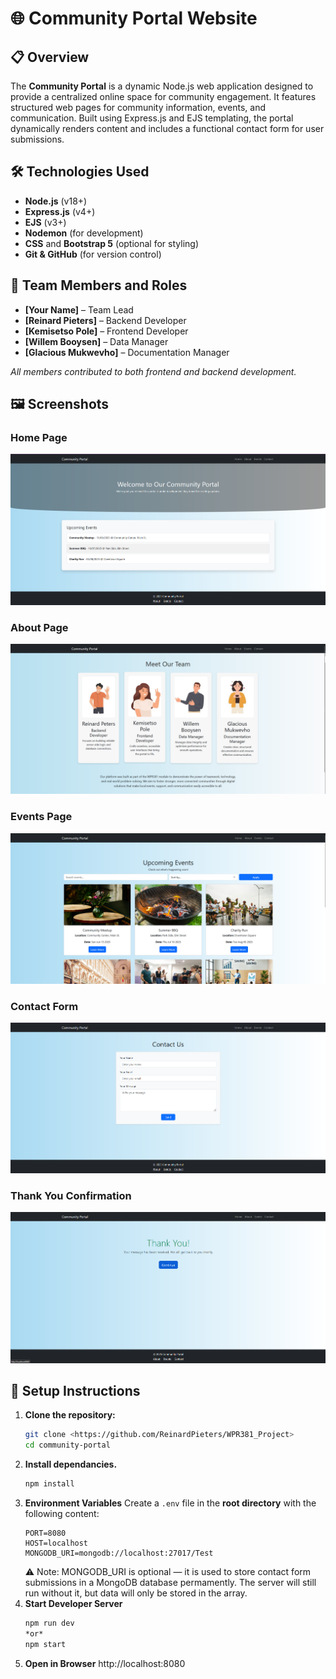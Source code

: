 # 🌐 Community Portal Website

## 📋 Overview

The **Community Portal** is a dynamic Node.js web application designed to provide a centralized online space for community engagement. It features structured web pages for community information, events, and communication. Built using Express.js and EJS templating, the portal dynamically renders content and includes a functional contact form for user submissions.

## 🛠 Technologies Used

- **Node.js** (v18+)
- **Express.js** (v4+)
- **EJS** (v3+)
- **Nodemon** (for development)
- **CSS** and **Bootstrap 5** (optional for styling)
- **Git & GitHub** (for version control)

## 👥 Team Members and Roles

- **[Your Name]** – Team Lead  
- **[Reinard Pieters]** – Backend Developer  
- **[Kemisetso Pole]** – Frontend Developer  
- **[Willem Booysen]** – Data Manager  
- **[Glacious Mukwevho]** – Documentation Manager  

_All members contributed to both frontend and backend development._
## 🖼 Screenshots

### Home Page
![Home Page](screenshots/home.png)

### About Page
![About Page](screenshots/about.png)

### Events Page
![Events Page](screenshots/events.png)

### Contact Form
![Contact Page](screenshots/contact.png)

### Thank You Confirmation
![Thank You](screenshots/thankyou.png)

## 🚀 Setup Instructions

1. **Clone the repository:**
   ```bash
   git clone <https://github.com/ReinardPieters/WPR381_Project>
   cd community-portal
2. **Install dependancies.**
   ```bash
   npm install
3. **Environment Variables**
   Create a `.env` file in the **root directory** with the following content:
   ```env
   PORT=8080
   HOST=localhost
   MONGODB_URI=mongodb://localhost:27017/Test
   ```
   ⚠️ Note: MONGODB_URI is optional — it is used to store contact form submissions in a MongoDB database permamently.
   The server will still run without it, but data will only be stored in the array.
4. **Start Developer Server**
   ```bash
   npm run dev
   *or*
   npm start
5. **Open in Browser**
   http://localhost:8080